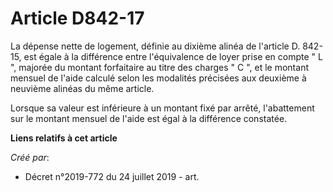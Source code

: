 # Article D842-17

La dépense nette de logement, définie au dixième alinéa de l'article D. 842-15, est égale à la différence entre l'équivalence
de loyer prise en compte " L ", majorée du montant forfaitaire au titre des charges " C ", et le montant mensuel de l'aide
calculé selon les modalités précisées aux deuxième à neuvième alinéas du même article. 

Lorsque sa valeur est inférieure à un montant fixé par arrêté, l'abattement sur le montant mensuel de l'aide est égal à la
différence constatée.

**Liens relatifs à cet article**

_Créé par_:

  - Décret n°2019-772 du 24 juillet 2019 - art.
